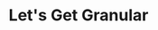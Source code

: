 ---
layout: article
title: Let's Get Granular
description: An interactive visualisation of Venmo networks.
year: 2020
tags: [code, data]
image: /assets/img/letsgetgranular/letsgetgranular.jpg
image-square: /assets/img/letsgetgranular/letsgetgranular-1000.jpg
image-alt: A web of nodes and links between names in a network, with a graph on the side showing a breakdown of the transactions between two people.
platforms: [["https://letsgetgranular.surge.sh", "Website"], ["https://medium.com/@bookwormgirl910/lets-get-granular-a-venmo-intervention-a57872806ae6", "Write-up"], ["https://github.com/whykatherine/letsgetgranular", "GitHub"]]
---